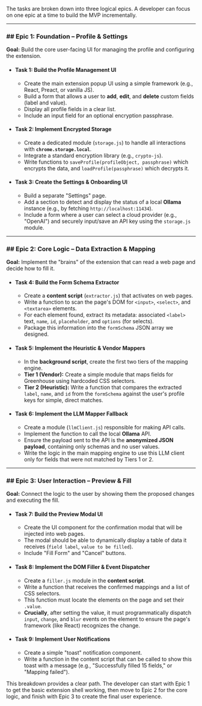 
The tasks are broken down into three logical epics. A developer can focus on one epic at a time to build the MVP incrementally.

---

### ## Epic 1: Foundation – Profile & Settings

**Goal:** Build the core user-facing UI for managing the profile and configuring the extension.

* #### **Task 1: Build the Profile Management UI**
    * Create the main extension popup UI using a simple framework (e.g., React, Preact, or vanilla JS).
    * Build a form that allows a user to **add**, **edit**, and **delete** custom fields (label and value).
    * Display all profile fields in a clear list.
    * Include an input field for an optional encryption passphrase.

* #### **Task 2: Implement Encrypted Storage**
    * Create a dedicated module (`storage.js`) to handle all interactions with **`chrome.storage.local`**.
    * Integrate a standard encryption library (e.g., `crypto-js`).
    * Write functions to `saveProfile(profileObject, passphrase)` which encrypts the data, and `loadProfile(passphrase)` which decrypts it.

* #### **Task 3: Create the Settings & Onboarding UI**
    * Build a separate "Settings" page.
    * Add a section to detect and display the status of a local **Ollama** instance (e.g., by fetching `http://localhost:11434`).
    * Include a form where a user can select a cloud provider (e.g., "OpenAI") and securely input/save an API key using the `storage.js` module.

---

### ## Epic 2: Core Logic – Data Extraction & Mapping

**Goal:** Implement the "brains" of the extension that can read a web page and decide how to fill it.

* #### **Task 4: Build the Form Schema Extractor**
    * Create a **content script** (`extractor.js`) that activates on web pages.
    * Write a function to scan the page's DOM for `<input>`, `<select>`, and `<textarea>` elements.
    * For each element found, extract its metadata: associated `<label>` text, `name`, `id`, `placeholder`, and `options` (for selects).
    * Package this information into the `formSchema` JSON array we designed.

* #### **Task 5: Implement the Heuristic & Vendor Mappers**
    * In the **background script**, create the first two tiers of the mapping engine.
    * **Tier 1 (Vendor):** Create a simple module that maps fields for Greenhouse using hardcoded CSS selectors.
    * **Tier 2 (Heuristic):** Write a function that compares the extracted `label`, `name`, and `id` from the `formSchema` against the user's profile keys for simple, direct matches.

* #### **Task 6: Implement the LLM Mapper Fallback**
    * Create a module (`llmClient.js`) responsible for making API calls.
    * Implement the function to call the local **Ollama** API.
    * Ensure the payload sent to the API is the **anonymized JSON payload**, containing only schemas and no user values.
    * Write the logic in the main mapping engine to use this LLM client only for fields that were not matched by Tiers 1 or 2.

---

### ## Epic 3: User Interaction – Preview & Fill

**Goal:** Connect the logic to the user by showing them the proposed changes and executing the fill.

* #### **Task 7: Build the Preview Modal UI**
    * Create the UI component for the confirmation modal that will be injected into web pages.
    * The modal should be able to dynamically display a table of data it receives (`field label`, `value to be filled`).
    * Include "Fill Form" and "Cancel" buttons.

* #### **Task 8: Implement the DOM Filler & Event Dispatcher**
    * Create a `filler.js` module in the **content script**.
    * Write a function that receives the confirmed mappings and a list of CSS selectors.
    * This function must locate the elements on the page and set their `.value`.
    * **Crucially**, after setting the value, it must programmatically dispatch `input`, `change`, and `blur` events on the element to ensure the page's framework (like React) recognizes the change.

* #### **Task 9: Implement User Notifications**
    * Create a simple "toast" notification component.
    * Write a function in the content script that can be called to show this toast with a message (e.g., "Successfully filled 15 fields," or "Mapping failed").

This breakdown provides a clear path. The developer can start with Epic 1 to get the basic extension shell working, then move to Epic 2 for the core logic, and finish with Epic 3 to create the final user experience.

